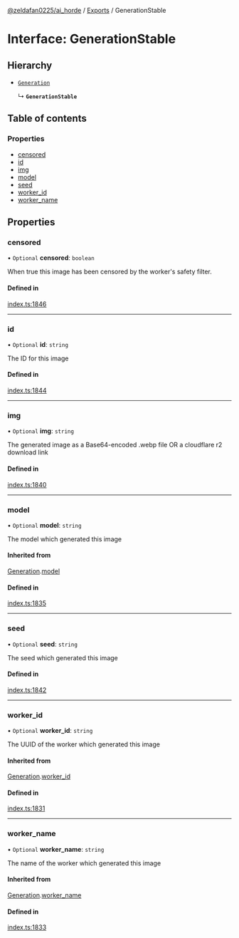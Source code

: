 [@zeldafan0225/ai_horde](../README.md) / [Exports](../modules.md) / GenerationStable

# Interface: GenerationStable

## Hierarchy

- [`Generation`](Generation.md)

  ↳ **`GenerationStable`**

## Table of contents

### Properties

- [censored](GenerationStable.md#censored)
- [id](GenerationStable.md#id)
- [img](GenerationStable.md#img)
- [model](GenerationStable.md#model)
- [seed](GenerationStable.md#seed)
- [worker\_id](GenerationStable.md#worker_id)
- [worker\_name](GenerationStable.md#worker_name)

## Properties

### censored

• `Optional` **censored**: `boolean`

When true this image has been censored by the worker's safety filter.

#### Defined in

[index.ts:1846](https://github.com/ZeldaFan0225/ai_horde/blob/1d5fbc0/index.ts#L1846)

___

### id

• `Optional` **id**: `string`

The ID for this image

#### Defined in

[index.ts:1844](https://github.com/ZeldaFan0225/ai_horde/blob/1d5fbc0/index.ts#L1844)

___

### img

• `Optional` **img**: `string`

The generated image as a Base64-encoded .webp file OR a cloudflare r2 download link

#### Defined in

[index.ts:1840](https://github.com/ZeldaFan0225/ai_horde/blob/1d5fbc0/index.ts#L1840)

___

### model

• `Optional` **model**: `string`

The model which generated this image

#### Inherited from

[Generation](Generation.md).[model](Generation.md#model)

#### Defined in

[index.ts:1835](https://github.com/ZeldaFan0225/ai_horde/blob/1d5fbc0/index.ts#L1835)

___

### seed

• `Optional` **seed**: `string`

The seed which generated this image

#### Defined in

[index.ts:1842](https://github.com/ZeldaFan0225/ai_horde/blob/1d5fbc0/index.ts#L1842)

___

### worker\_id

• `Optional` **worker\_id**: `string`

The UUID of the worker which generated this image

#### Inherited from

[Generation](Generation.md).[worker_id](Generation.md#worker_id)

#### Defined in

[index.ts:1831](https://github.com/ZeldaFan0225/ai_horde/blob/1d5fbc0/index.ts#L1831)

___

### worker\_name

• `Optional` **worker\_name**: `string`

The name of the worker which generated this image

#### Inherited from

[Generation](Generation.md).[worker_name](Generation.md#worker_name)

#### Defined in

[index.ts:1833](https://github.com/ZeldaFan0225/ai_horde/blob/1d5fbc0/index.ts#L1833)
